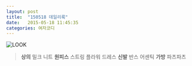 ```yaml
---
layout: post
title:  "150518 데일리룩"
date:   2015-05-18 11:45:35
categories: 여자코디
---
```


![LOOK](http://postfiles14.naver.net/20140715_29/8905232_1405414448990MoapY_JPEG/IMG_9574.JPG?type=w1)

>**상의**  밀크 니트 
**원피스**  스트링 플라워 드레스 
**신발**  반스 어센틱
**가방** 파츠파츠 

